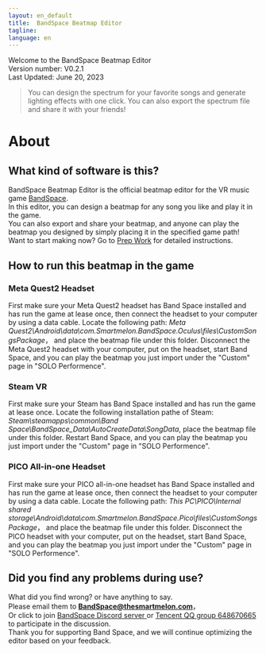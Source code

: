 ```yaml
---
layout: en_default
title:  BandSpace Beatmap Editor
tagline: 
language: en
---
```


Welcome to the BandSpace Beatmap Editor  
Version number: V0.2.1  
Last Updated: June 20, 2023  

> You can design the spectrum for your favorite songs and generate lighting effects with one click. You can also export the spectrum file and share it with your friends!

# About

## **What kind of software is this?**
BandSpace Beatmap Editor is the official beatmap editor for the VR music game [BandSpace](https://store.steampowered.com/app/2182070).  
In this editor, you can design a beatmap for any song you like and play it in the game.  
You can also export and share your beatmap, and anyone can play the beatmap you designed by simply placing it in the specified game path!  
Want to start making now? Go to [Prep Work](getting-started) for detailed instructions.

## **How to run this beatmap in the game**

### Meta Quest2 Headset
First make sure your Meta Quest2 headset has Band Space installed and has run the game at lease once, then connect the headset to your computer by using a data cable.
Locate the following path: *Meta Quest2\Android\data\com.Smartmelon.BandSpace.Oculus\files\CustomSongsPackage*， and place the beatmap file under this folder.
Disconnect the Meta Quest2 headset with your computer, put on the headset, start Band Space, and you can play the beatmap you just import under the "Custom" page in "SOLO Performence".

### Steam VR
First make sure your Steam has Band Space installed and has run the game at lease once.
Locate the following installation pathe of Steam: *Steam\steamapps\common\Band Space\BandSpace_Data\AutoCreateData\SongData*, place the beatmap file under this folder.
Restart Band Space, and you can play the beatmap you just import under the "Custom" page in "SOLO Performence".

### PICO All-in-one Headset
First make sure your PICO all-in-one headset has Band Space installed and has run the game at lease once, then connect the headset to your computer by using a data cable.
Locate the following path: *This PC\PICO\Internal shared storage\Android\data\com.Smartmelon.BandSpace.Pico\files\CustomSongsPackage*， and place the beatmap file under this folder.
Disconnect the PICO headset with your computer, put on the headset, start Band Space, and you can play the beatmap you just import under the "Custom" page in "SOLO Performence".


## **Did you find any problems during use?**
What did you find wrong? or have anything to say.  
Please email them to **BandSpace@thesmartmelon.com**，  
Or click to join [BandSpace Discord server ](https://discord.com/invite/hZA9xsfYnn)or [Tencent QQ group 648670665](https://jq.qq.com/?_wv=1027&k=VfRPDaKg) to participate in the discussion.    
Thank you for supporting Band Space, and we will continue optimizing the editor based on your feedback.
